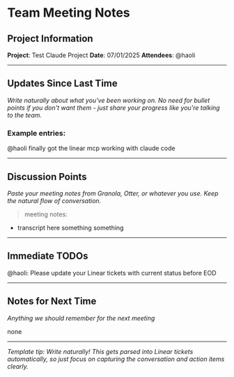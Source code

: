 # Team Meeting Notes

## Project Information

**Project**: Test Claude Project
**Date**: 07/01/2025
**Attendees**: @haoli

---

## Updates Since Last Time

*Write naturally about what you've been working on. No need for bullet points if you don't want them - just share your progress like you're talking to the team.*

### Example entries:

@haoli finally got the linear mcp working with claude code

---

## Discussion Points

*Paste your meeting notes from Granola, Otter, or whatever you use. Keep the natural flow of conversation.*

> meeting notes: 
- transcript here something something

---

## Immediate TODOs

@haoli: Please update your Linear tickets with current status before EOD

---

## Notes for Next Time

*Anything we should remember for the next meeting*

none

---

*Template tip: Write naturally! This gets parsed into Linear tickets automatically, so just focus on capturing the conversation and action items clearly.*
